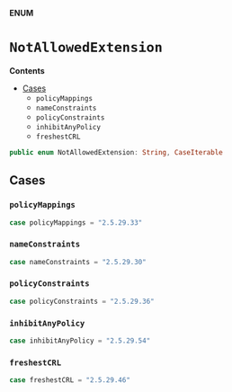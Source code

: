 **ENUM**

# `NotAllowedExtension`

**Contents**

- [Cases](#cases)
  - `policyMappings`
  - `nameConstraints`
  - `policyConstraints`
  - `inhibitAnyPolicy`
  - `freshestCRL`

```swift
public enum NotAllowedExtension: String, CaseIterable
```

## Cases
### `policyMappings`

```swift
case policyMappings = "2.5.29.33"
```

### `nameConstraints`

```swift
case nameConstraints = "2.5.29.30"
```

### `policyConstraints`

```swift
case policyConstraints = "2.5.29.36"
```

### `inhibitAnyPolicy`

```swift
case inhibitAnyPolicy = "2.5.29.54"
```

### `freshestCRL`

```swift
case freshestCRL = "2.5.29.46"
```
